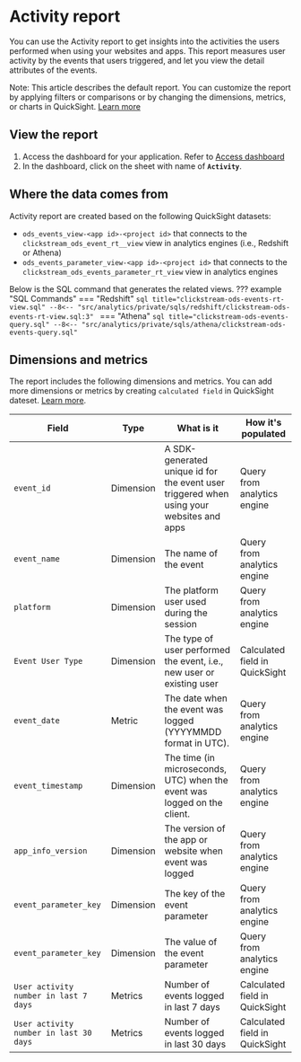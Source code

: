 # Activity report
You can use the Activity report to get insights into the activities the users performed when using your websites and apps. This report measures user activity by the events that users triggered, and let you view the detail attributes of the events.

Note: This article describes the default report. You can customize the report by applying filters or comparisons or by changing the dimensions, metrics, or charts in QuickSight. [Learn more](https://docs.aws.amazon.com/quicksight/latest/user/working-with-visuals.html)


## View the report
1. Access the dashboard for your application. Refer to [Access dashboard](index.md)
2. In the dashboard, click on the sheet with name of **`Activity`**.

## Where the data comes from
Activity report are created based on the following QuickSight datasets:

- `ods_events_view-<app id>-<project id>` that connects to the `clickstream_ods_event_rt__view` view in analytics engines (i.e., Redshift or Athena)
- `ods_events_parameter_view-<app id>-<project id>` that connects to the `clickstream_ods_events_parameter_rt_view` view in analytics engines  

Below is the SQL command that generates the related views.
??? example "SQL Commands"
    === "Redshift"
        ```sql title="clickstream-ods-events-rt-view.sql"
        --8<-- "src/analytics/private/sqls/redshift/clickstream-ods-events-rt-view.sql:3"
        ```
    === "Athena"
        ```sql title="clickstream-ods-events-query.sql"
        --8<-- "src/analytics/private/sqls/athena/clickstream-ods-events-query.sql"
        ```

## Dimensions and metrics
The report includes the following dimensions and metrics. You can add more dimensions or metrics by creating `calculated field` in QuickSight dateset. [Learn more](https://docs.aws.amazon.com/quicksight/latest/user/adding-a-calculated-field-analysis.html). 

|Field | Type| What is it | How it's populated|
|----------|---|---------|--------------------|
|`event_id`| Dimension | A SDK-generated unique id for the event user triggered when using your websites and apps | Query from analytics engine|
|`event_name`| Dimension |The name of the event  | Query from analytics engine|
|`platform`| Dimension | The platform user used during the session  | Query from analytics engine|
|`Event User Type`| Dimension | The type of user performed the event, i.e., new user or existing user  | Calculated field in QuickSight|
|`event_date`| Metric | The date when the event was logged (YYYYMMDD format in UTC).  | Query from analytics engine|
|`event_timestamp`| Dimension | The time (in microseconds, UTC) when the event was logged on the client. | Query from analytics engine|
|`app_info_version`| Dimension | The version of the app or website when event was logged  | Query from analytics engine|
|`event_parameter_key`| Dimension | The key of the event parameter  | Query from analytics engine|
|`event_parameter_key`| Dimension | The value of the event parameter  | Query from analytics engine|
|`User activity number in last 7 days`| Metrics | Number of events logged in last 7 days  | Calculated field in QuickSight|
|`User activity number in last 30 days`| Metrics | Number of events logged in last 30 days  | Calculated field in QuickSight|


